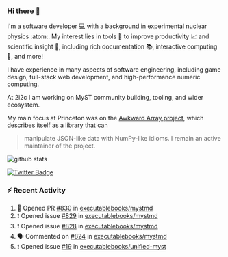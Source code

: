 ### Hi there 👋 

I'm a software developer 💻 with a background in experimental nuclear physics :atom:. My interest lies in tools :wrench: to improve productivity :chart_with_upwards_trend: and scientific insight :telescope:, including rich documentation 📚, interactive computing 🧮, and more! 

I have experience in many aspects of software engineering, including game design, full-stack web development, and high-performance numeric computing. 

At 2i2c I am working on MyST community building, tooling, and wider ecosystem. 

My main focus at Princeton was on the [Awkward Array project](awkward-array.org/), which describes itself as a library that can 
> manipulate JSON-like data with NumPy-like idioms. I remain an active maintainer of the project. 

![github stats](https://github-readme-stats.vercel.app/api?username=agoose77&show_icons=true&hide_rank=true&hide_title=true&bg_color=30,e76445,904e95&text_color=efe3ec&icon_color=efe3ec)
<!--
**agoose77/agoose77** is a ✨ _special_ ✨ repository because its `README.md` (this file) appears on your GitHub profile.

Here are some ideas to get you started:

- 🔭 I’m currently working on ...
- 🌱 I’m currently learning ...
- 👯 I’m looking to collaborate on ...
- 🤔 I’m looking for help with ...
- 💬 Ask me about ...
- 📫 How to reach me: ...
- 😄 Pronouns: ...
- ⚡ Fun fact: ...
-->

[![Twitter Badge](https://img.shields.io/twitter/follow/agoose77?style=flat-square&logo=Twitter&logoColor=white&color=cornflowerblue)](https://twitter.com/agoose77)

### :zap: Recent Activity

<!--START_SECTION:activity-->
1. 💪 Opened PR [#830](https://github.com/executablebooks/mystmd/pull/830) in [executablebooks/mystmd](https://github.com/executablebooks/mystmd)
2. ❗ Opened issue [#829](https://github.com/executablebooks/mystmd/issues/829) in [executablebooks/mystmd](https://github.com/executablebooks/mystmd)
3. ❗ Opened issue [#828](https://github.com/executablebooks/mystmd/issues/828) in [executablebooks/mystmd](https://github.com/executablebooks/mystmd)
4. 🗣 Commented on [#824](https://github.com/executablebooks/mystmd/issues/824#issuecomment-1880858355) in [executablebooks/mystmd](https://github.com/executablebooks/mystmd)
5. ❗ Opened issue [#19](https://github.com/executablebooks/unified-myst/issues/19) in [executablebooks/unified-myst](https://github.com/executablebooks/unified-myst)
<!--END_SECTION:activity-->
